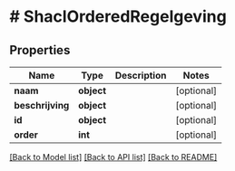 # # ShaclOrderedRegelgeving

## Properties

Name | Type | Description | Notes
------------ | ------------- | ------------- | -------------
**naam** | **object** |  | [optional]
**beschrijving** | **object** |  | [optional]
**id** | **object** |  | [optional]
**order** | **int** |  | [optional]

[[Back to Model list]](../../README.md#models) [[Back to API list]](../../README.md#endpoints) [[Back to README]](../../README.md)
